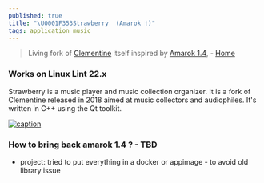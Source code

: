 ```yaml
---
published: true
title: "\U0001F353Strawberry  (Amarok †)"
tags: application music
---
```

> Living fork of [Clementine](https://www.clementine-player.org/) itself inspired by [Amarok 1.4](https://amarok.kde.org/), - [Home](https://github.com/strawberrymusicplayer/strawberry#strawberry-strawberry-music-player-)

### Works on Linux Lint 22.x

Strawberry is a music player and music collection organizer. It is a fork of Clementine released in 2018 aimed at music collectors and audiophiles. It's written in C++ using the Qt toolkit.

[![caption](https://raw.githubusercontent.com/strawberrymusicplayer/strawberry/master/data/screenshot/screenshot.png)](https://github.com/strawberrymusicplayer/strawberry#strawberry-strawberry-music-player-)


### How to bring back amarok 1.4 ? - TBD

- project: tried to put everything in a docker or appimage - to avoid old library issue
